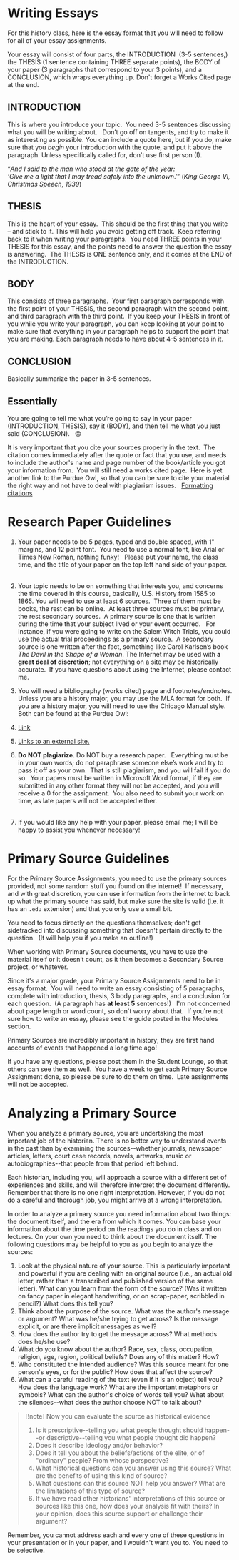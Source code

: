 # Writing Essays
For this history class, here is the essay format that you will need to follow for all of your essay assignments.  

Your essay will consist of four parts, the INTRODUCTION  (3-5 sentences,) the THESIS (1 sentence containing THREE separate points), the BODY of your paper (3 paragraphs that correspond to your 3 points), and a CONCLUSION, which wraps everything up. Don't forget a Works Cited page at the end.  

## INTRODUCTION
This is where you introduce your topic.  You need 3-5 sentences discussing what you will be writing about.   Don’t go off on tangents, and try to make it as interesting as possible. You can include a quote here, but if you do, make sure that you _begin_ your introduction with the quote, and put it above the paragraph. Unless specifically called for, don't use first person (I).  

“_And I said to the man who stood at the gate of the year:  
‘Give me a light that I may tread safely into the unknown_.’” (_King George VI, Christmas Speech_, _1939_)

## THESIS 
This is the heart of your essay.  This should be the first thing that you write – and stick to it. This will help you avoid getting off track.  Keep referring back to it when writing your paragraphs.  You need THREE points in your THESIS for this essay, and the points need to answer the question the essay is answering.  The THESIS is ONE sentence only, and it comes at the END of the INTRODUCTION. 

## BODY
This consists of three paragraphs.  Your first paragraph corresponds with the first point of your THESIS, the second paragraph with the second point, and third paragraph with the third point.  If you keep your THESIS in front of you while you write your paragraph, you can keep looking at your point to make sure that everything in your paragraph helps to support the point that you are making. Each paragraph needs to have about 4-5 sentences in it.

## CONCLUSION
Basically summarize the paper in 3-5 sentences. 

## Essentially
You are going to tell me what you’re going to say in your paper (INTRODUCTION, THESIS), say it (BODY), and then tell me what you just said (CONCLUSION).   😊

It is very important that you cite your sources properly in the text.  The citation comes immediately after the quote or fact that you use, and needs to include the author's name and page number of the book/article you got your information from.  You will still need a works cited page.  Here is yet another link to the Purdue Owl, so that you can be sure to cite your material the right way and not have to deal with plagiarism issues.  
[Formatting citations](https://owl.purdue.edu/owl/research_and_citation/mla_style/mla_formatting_and_style_guide/mla_works_cited_page_basic_format.html)

# Research Paper Guidelines
1. Your paper needs to be 5 pages, typed and double spaced, with 1" margins, and 12 point font.  You need to use a normal font, like Arial or Times New Roman, nothing funky!   Please put your name, the class time, and the title of your paper on the top left hand side of your paper.                                                                                                                
2. Your topic needs to be on something that interests you, and concerns the time covered in this course, basically, U.S. History from 1585 to 1865. You will need to use at least 6 sources.  Three of them must be books, the rest can be online.  At least three sources must be primary, the rest secondary sources.  A primary source is one that is written during the time that your subject lived or your event occurred.   For instance, if you were going to write on the Salem Witch Trials, you could use the actual trial proceedings as a primary source.  A secondary source is one written after the fact, something like Carol Karlsen’s book _The Devil in the Shape of a Woman_. The Internet may be used with **a** **great deal of discretion**; not everything on a site may be historically accurate.  If you have questions about using the Internet, please contact me.                   
3. You will need a bibliography (works cited) page and footnotes/endnotes. Unless you are a history major, you may use the MLA format for both.  If you are a history major, you will need to use the Chicago Manual style.  Both can be found at the Purdue Owl:
4. [Link](https://owl.purdue.edu/owl/research_and_citation/mla_style/mla_formatting_and_style_guide/mla_formatting_and_style_guide.html "Link")
5. [Links to an external site.](https://owl.purdue.edu/owl/research_and_citation/mla_style/mla_formatting_and_style_guide/mla_formatting_and_style_guide.html "Link")

6. **Do NOT plagiarize**. Do NOT buy a research paper.   Everything must be in your own words; do not paraphrase someone else’s work and try to pass it off as your own.  That is still plagiarism, and you will fail if you do so.  Your papers must be written in Microsoft Word format, if they are submitted in any other format they will not be accepted, and you will receive a 0 for the assignment.  You also need to submit your work on time, as late papers will not be accepted either.                                                  
7. If you would like any help with your paper, please email me; I will be happy to assist you whenever necessary!

# Primary Source Guidelines

For the Primary Source Assignments, you need to use the primary sources provided, not some random stuff you found on the internet!  If necessary, and with great discretion, you can use information from the internet to back up what the primary source has said, but make sure the site is valid (i.e. it has an `.edu` extension) and that you only use a small bit.  

You need to focus directly on the questions themselves; don't get sidetracked into discussing something that doesn't pertain directly to the question.  (It will help you if you make an outline!) 

When working with Primary Source documents, you have to use the material itself or it doesn’t count, as it then becomes a Secondary Source project, or whatever.  

Since it's a major grade, your Primary Source Assignments need to be in essay format.  You will need to write an essay consisting of 5 paragraphs, complete with introduction, thesis, 3 body paragraphs, and a conclusion for each question.  (A paragraph has **at least 5** sentences!)   I'm not concerned about page length or word count, so don't worry about that.  If you're not sure how to write an essay, please see the guide posted in the Modules section.  

Primary Sources are incredibly important in history; they are first hand accounts of events that happened a long time ago!

If you have any questions, please post them in the Student Lounge, so that others can see them as well.  You have a week to get each Primary Source Assignment done, so please be sure to do them on time.  Late assignments will not be accepted.

# Analyzing a Primary Source

When you analyze a primary source, you are undertaking the most important job of the historian. There is no better way to understand events in the past than by examining the sources--whether journals, newspaper articles, letters, court case records, novels, artworks, music or autobiographies--that people from that period left behind.

Each historian, including you, will approach a source with a different set of experiences and skills, and will therefore interpret the document differently. Remember that there is no one right interpretation. However, if you do not do a careful and thorough job, you might arrive at a wrong interpretation.

In order to analyze a primary source you need information about two things: the document itself, and the era from which it comes. You can base your information about the time period on the readings you do in class and on lectures. On your own you need to think about the document itself. The following questions may be helpful to you as you begin to analyze the sources:
1. Look at the physical nature of your source. This is particularly important and powerful if you are dealing with an original source (i.e., an actual old letter, rather than a transcribed and published version of the same letter). What can you learn from the form of the source? (Was it written on fancy paper in elegant handwriting, or on scrap-paper, scribbled in pencil?) What does this tell you?
2. Think about the purpose of the source. What was the author's message or argument? What was he/she trying to get across? Is the message explicit, or are there implicit messages as well?
3. How does the author try to get the message across? What methods does he/she use?
4. What do you know about the author? Race, sex, class, occupation, religion, age, region, political beliefs? Does any of this matter? How?
5. Who constituted the intended audience? Was this source meant for one person's eyes, or for the public? How does that affect the source?
6. What can a careful reading of the text (even if it is an object) tell you? How does the language work? What are the important metaphors or symbols? What can the author's choice of words tell you? What about the silences--what does the author choose NOT to talk about?

>[!note] Now you can evaluate the source as historical evidence
>1. Is it prescriptive--telling you what people thought should happen--or descriptive--telling you what people thought did happen?
>2. Does it describe ideology and/or behavior?
>3. Does it tell you about the beliefs/actions of the elite, or of "ordinary" people? From whose perspective?
>4. What historical questions can you answer using this source? What are the benefits of using this kind of source?
>5. What questions can this source NOT help you answer? What are the limitations of this type of source?
>6. If we have read other historians' interpretations of this source or sources like this one, how does your analysis fit with theirs? In your opinion, does this source support or challenge their argument?

Remember, you cannot address each and every one of these questions in your presentation or in your paper, and I wouldn't want you to. You need to be selective.